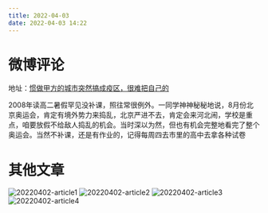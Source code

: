 ```yaml
---
title: 2022-04-03
date: 2022-04-03 14:22
---
```


# 微博评论
地址：[惯做甲方的城市突然搞成疫区，很难把自己的](https://weibo.com/1450802503/LmErk5anQ)

2008年读高二暑假罕见没补课，照往常很例外。一同学神神秘秘地说，8月份北京奥运会，肯定有境外势力来捣乱，北京严进不去，肯定会来河北闹，学校是重点，咱要放假不给敌人捣乱的机会。当时深以为然，但也有机会完整地看完了整个奥运会。当然不补课，还是有作业的，记得每周四去市里的高中去拿各种试卷

# 其他文章
![20220402-article1](http://images.iotop.work/uPic/20220402-article1.jpg)
![20220402-article2](http://images.iotop.work/uPic/20220402-article2.jpg)
![20220402-article3](http://images.iotop.work/uPic/20220402-article3.jpg)
![20220402-article4](http://images.iotop.work/uPic/20220402-article4.jpg)